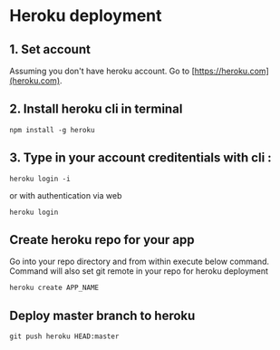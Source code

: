 # Heroku deployment
## 1. Set account
Assuming you don't have heroku account.
Go to [https://heroku.com](heroku.com).

## 2. Install heroku cli in terminal
```
npm install -g heroku
```

## 3. Type in your account creditentials with cli :
```
heroku login -i
```
or with authentication via web
```
heroku login
```

## Create heroku repo for your app 
Go into your repo directory and from within execute below command.
Command will also set git remote in your repo for heroku deployment
```
heroku create APP_NAME
```
## Deploy master branch to heroku
```
git push heroku HEAD:master
```
